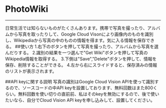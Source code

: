 # PhotoWiki
----
日常生活では知らないものがたくさんあります。携帯で写真を撮ったり、アルバムから写真を取ったりして、Google Cloud Visonにより画像内のものを識別し、Wikipediaから写真の中のものの情報を得ます。気に入る情報を保存できる。
##使い方
1.右下のボタンを押して写真を撮ったり、アルバムから写真を選んだりする。
2.識別の結果を一つ選んで"Get Wiki"ボタンを押して写真のWikipedia情報を取得する。
3.下側は"Save","Delete"ボタンを押して、情報を保存、削除することができる。
4.左から右にスライドすると、保存済みの情報のリストが表示されます。

##API keyに関する説明
写真の識別はGoogle Cloud Vision APIを使って識別するので、ソースコードの中API keyを設置しております、無料回数はまた800くらい。無料回数を使い切りの直前前、私はそのkeyを無効にするので、後で使いたいなら、自分でCloud Vision API keyを申し込みして、設置してください。
